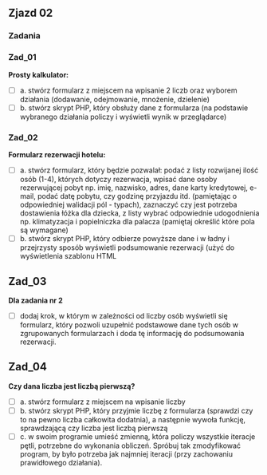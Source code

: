## Zjazd 02 

### Zadania  
### Zad_01 
**Prosty kalkulator:**
- [ ] a. stwórz formularz z miejscem na wpisanie 2 liczb oraz wyborem działania (dodawanie, odejmowanie, mnożenie, dzielenie)
- [ ] b. stwórz skrypt PHP, który obsłuży dane z formularza (na podstawie wybranego działania policzy i wyświetli wynik w przeglądarce)
### Zad_02
**Formularz rezerwacji hotelu:**
- [ ] a. stwórz formularz, który będzie pozwalał: podać z listy rozwijanej ilość osób (1-4), których dotyczy rezerwacja, wpisać dane osoby rezerwującej pobyt np. imię, nazwisko, adres, dane karty kredytowej, e-mail, podać datę pobytu, czy godzinę przyjazdu itd. (pamiętając o odpowiedniej walidacji pól - typach), zaznaczyć czy jest potrzeba dostawienia łóżka dla dziecka, z listy wybrać odpowiednie udogodnienia np. klimatyzacja i popielniczka dla palacza (pamiętaj określić które pola są wymagane)
- [ ] b. stwórz skrypt PHP, który odbierze powyższe dane i w ładny i przejrzysty sposób wyświetli podsumowanie rezerwacji (użyć do wyświetlenia szablonu HTML
## Zad_03
**Dla zadania nr 2** 
- [ ] dodaj krok, w którym w zależności od liczby osób wyświetli się formularz, który pozwoli uzupełnić podstawowe dane tych osób w zgrupowanych formularzach i doda tę informację do podsumowania rezerwacji.
## Zad_04
**Czy dana liczba jest liczbą pierwszą?**
- [ ] a. stwórz formularz z miejscem na wpisanie liczby
- [ ] b. stwórz skrypt PHP, który przyjmie liczbę z formularza (sprawdzi czy to na pewno liczba całkowita dodatnia), a następnie wywoła funkcję, sprawdzającą czy liczba jest liczbą pierwszą
- [ ] c. w swoim programie umieść zmienną, która policzy wszystkie iteracje pętli, potrzebne do wykonania obliczeń. Spróbuj tak zmodyfikować program, by było potrzeba jak najmniej iteracji (przy zachowaniu prawidłowego działania).

